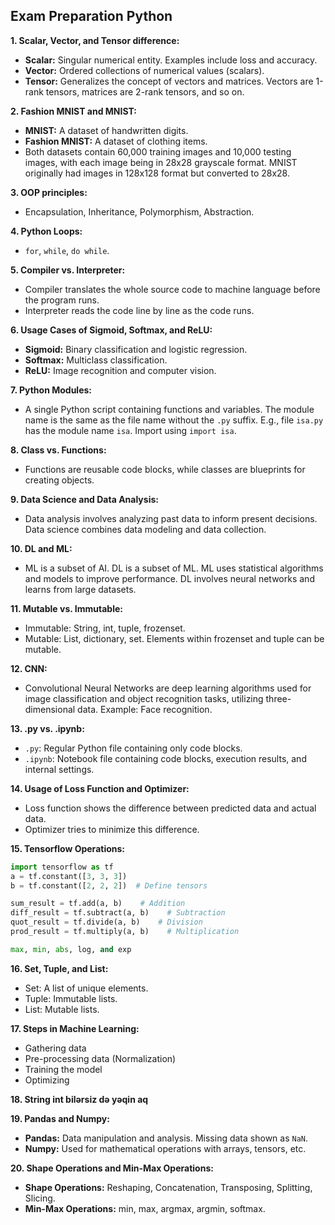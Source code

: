 ## Exam Preparation Python

**1. Scalar, Vector, and Tensor difference:**
   - **Scalar:** Singular numerical entity. Examples include loss and accuracy.
   - **Vector:** Ordered collections of numerical values (scalars).
   - **Tensor:** Generalizes the concept of vectors and matrices. Vectors are 1-rank tensors, matrices are 2-rank tensors, and so on.

**2. Fashion MNIST and MNIST:**
   - **MNIST:** A dataset of handwritten digits.
   - **Fashion MNIST:** A dataset of clothing items.
   - Both datasets contain 60,000 training images and 10,000 testing images, with each image being in 28x28 grayscale format. MNIST originally had images in 128x128 format but converted to 28x28.

**3. OOP principles:**
   - Encapsulation, Inheritance, Polymorphism, Abstraction.

**4. Python Loops:**
   - `for`, `while`, `do while`.

**5. Compiler vs. Interpreter:**
   - Compiler translates the whole source code to machine language before the program runs.
   - Interpreter reads the code line by line as the code runs.

**6. Usage Cases of Sigmoid, Softmax, and ReLU:**
   - **Sigmoid:** Binary classification and logistic regression.
   - **Softmax:** Multiclass classification.
   - **ReLU:** Image recognition and computer vision.

**7. Python Modules:**
   - A single Python script containing functions and variables. The module name is the same as the file name without the `.py` suffix. E.g., file `isa.py` has the module name `isa`. Import using `import isa`.

**8. Class vs. Functions:**
   - Functions are reusable code blocks, while classes are blueprints for creating objects.

**9. Data Science and Data Analysis:**
   - Data analysis involves analyzing past data to inform present decisions. Data science combines data modeling and data collection.

**10. DL and ML:**
   - ML is a subset of AI. DL is a subset of ML. ML uses statistical algorithms and models to improve performance. DL involves neural networks and learns from large datasets.

**11. Mutable vs. Immutable:**
   - Immutable: String, int, tuple, frozenset.
   - Mutable: List, dictionary, set. Elements within frozenset and tuple can be mutable.

**12. CNN:**
   - Convolutional Neural Networks are deep learning algorithms used for image classification and object recognition tasks, utilizing three-dimensional data. Example: Face recognition.

**13. .py vs. .ipynb:**
   - `.py`: Regular Python file containing only code blocks.
   - `.ipynb`: Notebook file containing code blocks, execution results, and internal settings.

**14. Usage of Loss Function and Optimizer:**
   - Loss function shows the difference between predicted data and actual data.
   - Optimizer tries to minimize this difference.

**15. Tensorflow Operations:**
   ```python
   import tensorflow as tf
   a = tf.constant([3, 3, 3])
   b = tf.constant([2, 2, 2])  # Define tensors

   sum_result = tf.add(a, b)    # Addition
   diff_result = tf.subtract(a, b)    # Subtraction
   quot_result = tf.divide(a, b)    # Division
   prod_result = tf.multiply(a, b)    # Multiplication

   max, min, abs, log, and exp
   ```

**16. Set, Tuple, and List:**
   - Set: A list of unique elements.
   - Tuple: Immutable lists.
   - List: Mutable lists.

**17. Steps in Machine Learning:**
   - Gathering data
   - Pre-processing data (Normalization)
   - Training the model
   - Optimizing

**18. String int bilərsiz də yəqin aq**

**19. Pandas and Numpy:**
   - **Pandas:** Data manipulation and analysis. Missing data shown as `NaN`.
   - **Numpy:** Used for mathematical operations with arrays, tensors, etc.

**20. Shape Operations and Min-Max Operations:**
   - **Shape Operations:** Reshaping, Concatenation, Transposing, Splitting, Slicing.
   - **Min-Max Operations:** min, max, argmax, argmin, softmax.
